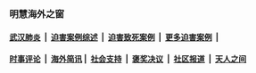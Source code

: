 
### 明慧海外之窗

####  [武汉肺炎](indexes/365.md?t=02272100) &nbsp;|&nbsp;  [迫害案例综述](indexes/328.md?t=02272100) &nbsp;|&nbsp; [迫害致死案例](indexes/277.md?t=02272100)  &nbsp;|&nbsp; [更多迫害案例](indexes/81.md?t=02272100)  &nbsp;|&nbsp; 
####  [时事评论](indexes/19.md?t=02272100) &nbsp;|&nbsp; [海外简讯](indexes/245.md?t=02272100)&nbsp;|&nbsp;  [社会支持](indexes/140.md?t=02272100) &nbsp;|&nbsp; [褒奖决议](indexes/282.md?t=02272100) &nbsp;|&nbsp; [社区报道](indexes/91.md?t=02272100)  &nbsp;|&nbsp; [天人之间](indexes/78.md?t=02272100) 

